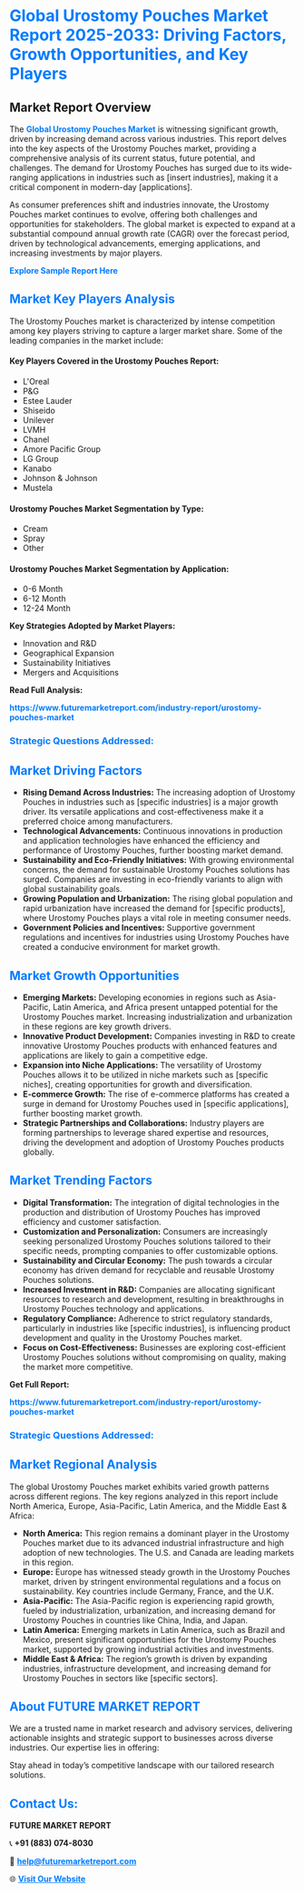 <h1 style="color: #007BFF;">Global Urostomy Pouches Market Report 2025-2033: Driving Factors, Growth Opportunities, and Key Players</h1>

<section id="overview">
<h2>Market Report Overview</h2>
<p>The <a href="https://www.futuremarketreport.com/industry-report/urostomy-pouches-market" style="color: #007BFF; text-decoration: none;"><strong>Global Urostomy Pouches Market</strong></a> is witnessing significant growth, driven by increasing demand across various industries. This report delves into the key aspects of the Urostomy Pouches market, providing a comprehensive analysis of its current status, future potential, and challenges. The demand for Urostomy Pouches has surged due to its wide-ranging applications in industries such as [insert industries], making it a critical component in modern-day [applications].</p>
<p>As consumer preferences shift and industries innovate, the Urostomy Pouches market continues to evolve, offering both challenges and opportunities for stakeholders. The global market is expected to expand at a substantial compound annual growth rate (CAGR) over the forecast period, driven by technological advancements, emerging applications, and increasing investments by major players.</p>
</section>

<section id="overview">
<p><a href="https://www.futuremarketreport.com/request-sample/reportId=33773" style="color: #007BFF; text-decoration: none;"><strong>Explore Sample Report Here</strong></a></p>
</section>

<section id="key-players">
<h2 style="color: #007BFF;">Market Key Players Analysis</h2>
<p>The Urostomy Pouches market is characterized by intense competition among key players striving to capture a larger market share. Some of the leading companies in the market include:</p>
<h4>Key Players Covered in the Urostomy Pouches Report:</h4>
<ul><li>L&#039;Oreal</li><li>P&amp;G</li><li>Estee Lauder</li><li>Shiseido</li><li>Unilever</li><li>LVMH</li><li>Chanel</li><li>Amore Pacific Group</li><li>LG Group</li><li>Kanabo</li><li>Johnson &amp; Johnson</li><li>Mustela</li></ul>
<h4>Urostomy Pouches Market Segmentation by Type:</h4>
<ul><li>Cream</li><li>Spray</li><li>Other</li></ul>

<h4>Urostomy Pouches Market Segmentation by Application:</h4>
<ul><li>0-6 Month</li><li>6-12 Month</li><li>12-24 Month</li></ul>
<p><strong>Key Strategies Adopted by Market Players:</strong></p>
<ul>
<li>Innovation and R&D</li>
<li>Geographical Expansion</li>
<li>Sustainability Initiatives</li>
<li>Mergers and Acquisitions</li>
</ul>
</section>

<section>
<p><strong>Read Full Analysis: </strong></p><a href="https://www.futuremarketreport.com/industry-report/urostomy-pouches-market" style="color: #007BFF; text-decoration: none;"><strong>https://www.futuremarketreport.com/industry-report/urostomy-pouches-market</strong></a>
<h3 style="color: #007BFF;">Strategic Questions Addressed:</h3>
</section>

<section id="driving-factors">
<h2 style="color: #007BFF;">Market Driving Factors</h2>
<ul>
<li><strong>Rising Demand Across Industries:</strong> The increasing adoption of Urostomy Pouches in industries such as [specific industries] is a major growth driver. Its versatile applications and cost-effectiveness make it a preferred choice among manufacturers.</li>
<li><strong>Technological Advancements:</strong> Continuous innovations in production and application technologies have enhanced the efficiency and performance of Urostomy Pouches, further boosting market demand.</li>
<li><strong>Sustainability and Eco-Friendly Initiatives:</strong> With growing environmental concerns, the demand for sustainable Urostomy Pouches solutions has surged. Companies are investing in eco-friendly variants to align with global sustainability goals.</li>
<li><strong>Growing Population and Urbanization:</strong> The rising global population and rapid urbanization have increased the demand for [specific products], where Urostomy Pouches plays a vital role in meeting consumer needs.</li>
<li><strong>Government Policies and Incentives:</strong> Supportive government regulations and incentives for industries using Urostomy Pouches have created a conducive environment for market growth.</li>
</ul>
</section>

<section id="growth-opportunities">
<h2 style="color: #007BFF;">Market Growth Opportunities</h2>
<ul>
<li><strong>Emerging Markets:</strong> Developing economies in regions such as Asia-Pacific, Latin America, and Africa present untapped potential for the Urostomy Pouches market. Increasing industrialization and urbanization in these regions are key growth drivers.</li>
<li><strong>Innovative Product Development:</strong> Companies investing in R&D to create innovative Urostomy Pouches products with enhanced features and applications are likely to gain a competitive edge.</li>
<li><strong>Expansion into Niche Applications:</strong> The versatility of Urostomy Pouches allows it to be utilized in niche markets such as [specific niches], creating opportunities for growth and diversification.</li>
<li><strong>E-commerce Growth:</strong> The rise of e-commerce platforms has created a surge in demand for Urostomy Pouches used in [specific applications], further boosting market growth.</li>
<li><strong>Strategic Partnerships and Collaborations:</strong> Industry players are forming partnerships to leverage shared expertise and resources, driving the development and adoption of Urostomy Pouches products globally.</li>
</ul>
</section>

<section id="trending-factors">
<h2 style="color: #007BFF;">Market Trending Factors</h2>
<ul>
<li><strong>Digital Transformation:</strong> The integration of digital technologies in the production and distribution of Urostomy Pouches has improved efficiency and customer satisfaction.</li>
<li><strong>Customization and Personalization:</strong> Consumers are increasingly seeking personalized Urostomy Pouches solutions tailored to their specific needs, prompting companies to offer customizable options.</li>
<li><strong>Sustainability and Circular Economy:</strong> The push towards a circular economy has driven demand for recyclable and reusable Urostomy Pouches solutions.</li>
<li><strong>Increased Investment in R&D:</strong> Companies are allocating significant resources to research and development, resulting in breakthroughs in Urostomy Pouches technology and applications.</li>
<li><strong>Regulatory Compliance:</strong> Adherence to strict regulatory standards, particularly in industries like [specific industries], is influencing product development and quality in the Urostomy Pouches market.</li>
<li><strong>Focus on Cost-Effectiveness:</strong> Businesses are exploring cost-efficient Urostomy Pouches solutions without compromising on quality, making the market more competitive.</li>
</ul>
</section>

<section>
<p><strong>Get Full Report: </strong></p><a href="https://www.futuremarketreport.com/industry-report/urostomy-pouches-market" style="color: #007BFF; text-decoration: none;"><strong>https://www.futuremarketreport.com/industry-report/urostomy-pouches-market</strong></a>
<h3 style="color: #007BFF;">Strategic Questions Addressed:</h3>
</section>


<section id="regional-analysis">
<h2 style="color: #007BFF;">Market Regional Analysis</h2>
<p>The global Urostomy Pouches market exhibits varied growth patterns across different regions. The key regions analyzed in this report include North America, Europe, Asia-Pacific, Latin America, and the Middle East & Africa:</p>
<ul>
<li><strong>North America:</strong> This region remains a dominant player in the Urostomy Pouches market due to its advanced industrial infrastructure and high adoption of new technologies. The U.S. and Canada are leading markets in this region.</li>
<li><strong>Europe:</strong> Europe has witnessed steady growth in the Urostomy Pouches market, driven by stringent environmental regulations and a focus on sustainability. Key countries include Germany, France, and the U.K.</li>
<li><strong>Asia-Pacific:</strong> The Asia-Pacific region is experiencing rapid growth, fueled by industrialization, urbanization, and increasing demand for Urostomy Pouches in countries like China, India, and Japan.</li>
<li><strong>Latin America:</strong> Emerging markets in Latin America, such as Brazil and Mexico, present significant opportunities for the Urostomy Pouches market, supported by growing industrial activities and investments.</li>
<li><strong>Middle East & Africa:</strong> The region’s growth is driven by expanding industries, infrastructure development, and increasing demand for Urostomy Pouches in sectors like [specific sectors].</li>
</ul>
</section>

<footer>
<h2 style="color: #007BFF;">About FUTURE MARKET REPORT</h2>
<p>We are a trusted name in market research and advisory services, delivering actionable insights and strategic support to businesses across diverse industries. Our expertise lies in offering:</p>

<p>Stay ahead in today’s competitive landscape with our tailored research solutions.</p>

<h2 style="color: #007BFF;">Contact Us:</h2>
<p><strong>FUTURE MARKET REPORT</strong></p>
<p>📞 <strong>+91 (883) 074-8030</strong></p>
<p>📧 <strong><a href="mailto:help@futuremarketreport.com" style="color: #007BFF;">help@futuremarketreport.com</a></strong></p>
<p>🌐 <strong><a href="https://www.futuremarketreport.com/" style="color: #007BFF;">Visit Our Website</a></strong></p>
</footer>